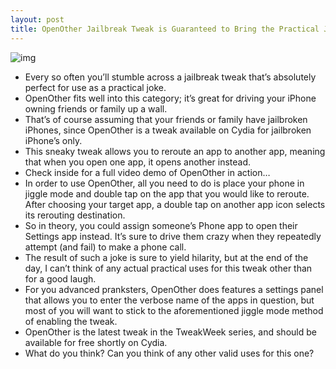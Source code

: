 ```yaml
---
layout: post
title: OpenOther Jailbreak Tweak is Guaranteed to Bring the Practical Jokester Out of You
---
```

![img](http://media.idownloadblog.com/wp-content/uploads/2011/06/OpenOther-Feature.png)
* Every so often you’ll stumble across a jailbreak tweak that’s absolutely perfect for use as a practical joke.
* OpenOther fits well into this category; it’s great for driving your iPhone owning friends or family up a wall.
* That’s of course assuming that your friends or family have jailbroken iPhones, since OpenOther is a tweak available on Cydia for jailbroken iPhone’s only.
* This sneaky tweak allows you to reroute an app to another app, meaning that when you open one app, it opens another instead.
* Check inside for a full video demo of OpenOther in action…
* In order to use OpenOther, all you need to do is place your phone in jiggle mode and double tap on the app that you would like to reroute. After choosing your target app, a double tap on another app icon selects its rerouting destination.
* So in theory, you could assign someone’s Phone app to open their Settings app instead. It’s sure to drive them crazy when they repeatedly attempt (and fail) to make a phone call.
* The result of such a joke is sure to yield hilarity, but at the end of the day, I can’t think of any actual practical uses for this tweak other than for a good laugh.
* For you advanced pranksters, OpenOther does features a settings panel that allows you to enter the verbose name of the apps in question, but most of you will want to stick to the aforementioned jiggle mode method of enabling the tweak.
* OpenOther is the latest tweak in the TweakWeek series, and should be available for free shortly on Cydia.
* What do you think? Can you think of any other valid uses for this one?

